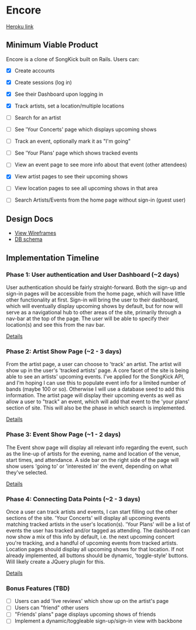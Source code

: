 # Encore

[Heroku link][heroku]

[heroku]: https://encoreapp.herokuapp.com/

## Minimum Viable Product
Encore is a clone of SongKick built on Rails. Users can:

<!-- This is a Markdown checklist. Use it to keep track of your progress! -->

- [X] Create accounts
- [X] Create sessions (log in)
- [X] See their Dashboard upon logging in
- [X] Track artists, set a location/multiple locations
- [ ] Search for an artist
- [ ] See 'Your Concerts' page which displays upcoming shows
- [ ] Track an event, optionally mark it as "I'm going"
- [ ] See 'Your Plans' page which shows tracked events
- [ ] View an event page to see more info about that event (other attendees)
- [X] View artist pages to see their upcoming shows
- [ ] View location pages to see all upcoming shows in that area
- [ ] Search Artists/Events from the home page without sign-in (guest user)


## Design Docs
* [View Wireframes][views]
* [DB schema][schema]

[views]: ./docs/views.md
[schema]: ./docs/schema.md

## Implementation Timeline

### Phase 1: User authentication and User Dashboard (~2 days)
User authentication should be fairly straight-forward. Both the sign-up and
sign-in pages will be accessible from the home page, which will have little
other functionality at first. Sign-in will bring the user to their dashboard,
which will eventually display upcoming shows by default, but for now will serve
as a navigational hub to other areas of the site, primarily through a nav-bar at
the top of the page. The user will be able to specify their location(s) and see
this from the nav bar.

[Details][phase-one]

### Phase 2: Artist Show Page (~2 - 3 days)
From the artist page, a user can choose to 'track' an artist. The artist will
show up in the user's 'tracked artists' page. A core facet of the site is being
able to see an artists' upcoming events. I've applied for the SongKick API, and
I'm hoping I can use this to populate event info for a limited number of bands
(maybe 100 or so). Otherwise I will use a database seed to add this information.
The artist page will display their upcoming events as well as allow a user to
"track" an event, which will add that event to the 'your plans' section of site.
This will also be the phase in which search is implemented.

[Details][phase-two]

### Phase 3: Event Show Page (~1 - 2 days)
The Event show page will display all relevant info regarding the event, such as
the line-up of artists for the evening, name and location of the venue, start
times, and attendance. A side bar on the right side of the page will show users
'going to' or 'interested in' the event, depending on what they've selected.


[Details][phase-three]

### Phase 4: Connecting Data Points (~2 - 3 days)
Once a user can track artists and events, I can start filling out the other
sections of the site. 'Your Concerts' will display all upcoming events matching
tracked artists in the user's location(s). 'Your Plans' will be a list of events
the user has tracked and/or tagged as attending. The dashboard can now show a mix
of this info by default, i.e. the next upcoming concert you're tracking, and
a handful of upcoming events from tracked artists. Location pages should display
all upcoming shows for that location. If not already implemented, all buttons
should be dynamic, 'toggle-style' buttons. Will likely create a JQuery plugin for
this.

[Details][phase-four]


### Bonus Features (TBD)
- [ ] Users can add 'live reviews' which show up on the artist's page
- [ ] Users can "friend" other users
- [ ] "Friends' plans" page displays upcoming shows of friends
- [ ] Implement a dynamic/toggleable sign-up/sign-in view with backbone

[phase-one]: ./docs/phases/phase1.md
[phase-two]: ./docs/phases/phase2.md
[phase-three]: ./docs/phases/phase3.md
[phase-four]: ./docs/phases/phase4.md
